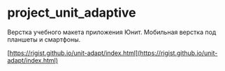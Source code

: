 # project_unit_adaptive

Верстка учебного макета приложения Юнит. Мобильная верстка под планшеты и смартфоны.

 [https://rigist.github.io/unit-adapt/index.html](https://rigist.github.io/unit-adapt/index.html)
